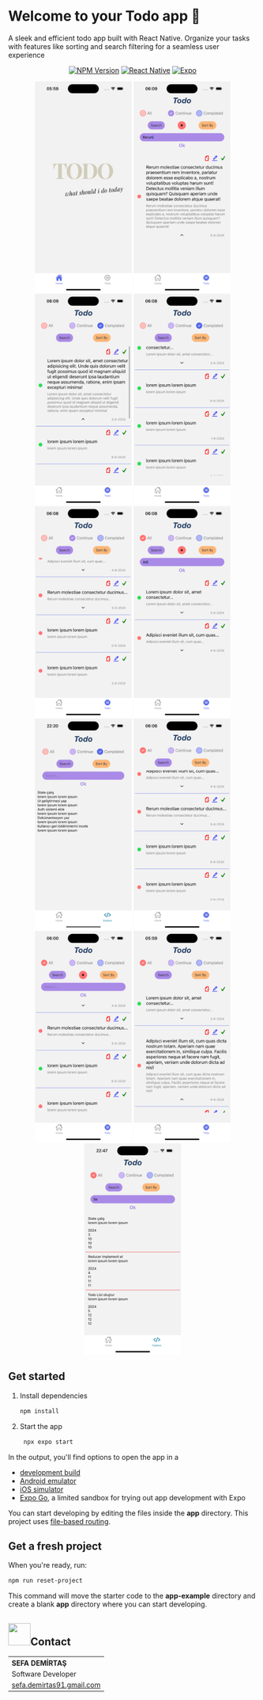

# Welcome to your Todo app 👋

A sleek and efficient todo app built with React Native. Organize your tasks with features like sorting and search filtering for a seamless user experience
<p align="center">
<a href="https://www.npmjs.com/~nestjscore" target="_blank"><img src="https://img.shields.io/badge/NPM-%23CB3837.svg?style=for-the-badge&logo=npm&logoColor=white" alt="NPM Version" /></a>
<a href="https://www.focusspark.tech" target="_blank"><img src="https://img.shields.io/badge/react_native-%2320232a.svg?style=for-the-badge&logo=react&logoColor=%2361DAFB" alt="React Native" /><a>
<a href="https://www.focusspark.tech" target="_blank"><img src="https://img.shields.io/badge/expo-1C1E24?style=for-the-badge&logo=expo&logoColor=#D04A37" alt="Expo" /></a>


<p align='center'>
  <img width="196" height="426" src='./docs/todo_1.png'/>
  <img width="196" height="426" src='./docs/todo_2.png'/>
  <img width="196" height="426" src='./docs/todo_3.png'/>
  <img width="196" height="426" src='./docs/todo_4.png'/>
  <img width="196" height="426" src='./docs/todo_5.png'/>
  <img width="196" height="426" src='./docs/todo_6.png'/>
  <img width="196" height="426" src='./docs/todo_7.png'/>
  <img width="196" height="426" src='./docs/todo_8.png'/>
  <img width="196" height="426" src='./docs/todo_9.png'/>
  <img width="196" height="426" src='./docs/todo_10.png'/>
  <img width="196" height="426" src='./docs/todo_11.png'/>
  
 

</p>







</p>


## Get started

1. Install dependencies

   ```bash
   npm install
   ```

2. Start the app

   ```bash
    npx expo start
   ```

In the output, you'll find options to open the app in a

- [development build](https://docs.expo.dev/develop/development-builds/introduction/)
- [Android emulator](https://docs.expo.dev/workflow/android-studio-emulator/)
- [iOS simulator](https://docs.expo.dev/workflow/ios-simulator/)
- [Expo Go](https://expo.dev/go), a limited sandbox for trying out app development with Expo

You can start developing by editing the files inside the **app** directory. This project uses [file-based routing](https://docs.expo.dev/router/introduction).

## Get a fresh project

When you're ready, run:

```bash
npm run reset-project
```

This command will move the starter code to the **app-example** directory and create a blank **app** directory where you can start developing.
## <img src="https://www.animatedimages.org/data/media/235/animated-email-image-0597.gif" width="45" height="45"/>Contact

<p align="center">
<table align="center">
  <tr align="left">
    <th><b>SEFA DEMİRTAŞ</b></th>
  </tr>
  <tr>
    <td>Software Developer</td>
  </tr>
  <tr>
    <td><a href="mailto:sefa.demirtas91@gmail.com">sefa.demirtas91.gmail.com</a></td>
  </tr>
</table>
</p>
